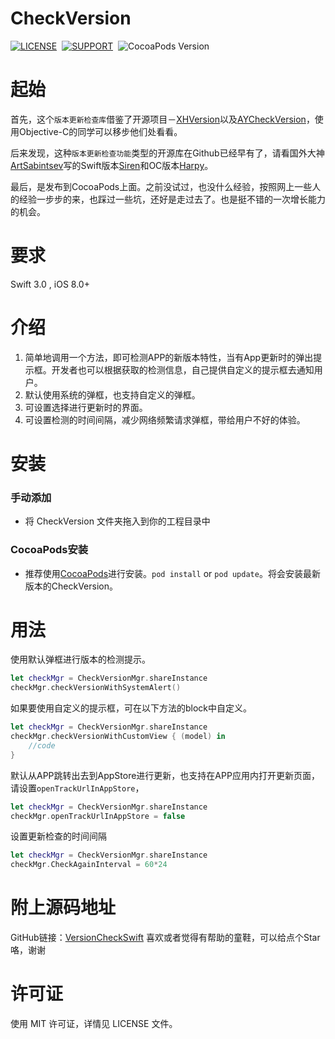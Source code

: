 # CheckVersion

[![LICENSE](https://img.shields.io/badge/license-MIT-green.svg)](https://github.com/AYJk/AYPageControl/blob/master/License)&nbsp;
[![SUPPORT](https://img.shields.io/badge/support-iOS8-blue.svg)](https://en.wikipedia.org/wiki/IOS_8)&nbsp;
![CocoaPods Version](https://img.shields.io/badge/pod-v1.2.0-brightgreen.svg)

# 起始

首先，这个`版本更新检查库`借鉴了开源项目－[XHVersion](https://github.com/CoderZhuXH/XHVersion)以及[AYCheckVersion](https://github.com/AYJk/AYCheckVersion)，使用Objective-C的同学可以移步他们处看看。

后来发现，这种`版本更新检查功能`类型的开源库在Github已经早有了，请看国外大神[ArtSabintsev](https://github.com/ArtSabintsev)写的Swift版本[Siren](https://github.com/ArtSabintsev/Siren)和OC版本[Harpy](https://github.com/ArtSabintsev/Harpy)。

最后，是发布到CocoaPods上面。之前没试过，也没什么经验，按照网上一些人的经验一步步的来，也踩过一些坑，还好是走过去了。也是挺不错的一次增长能力的机会。


# 要求
Swift 3.0 , iOS 8.0+

# 介绍
1. 简单地调用一个方法，即可检测APP的新版本特性，当有App更新时的弹出提示框。开发者也可以根据获取的检测信息，自己提供自定义的提示框去通知用户。
2. 默认使用系统的弹框，也支持自定义的弹框。
3. 可设置选择进行更新时的界面。
4. 可设置检测的时间间隔，减少网络频繁请求弹框，带给用户不好的体验。

# 安装

### 手动添加
* 将 CheckVersion 文件夹拖入到你的工程目录中

### CocoaPods安装
* 推荐使用[CocoaPods](http://cocoapods.org/)进行安装。`pod install` or `pod update`。将会安装最新版本的CheckVersion。


# 用法

使用默认弹框进行版本的检测提示。

```swift
let checkMgr = CheckVersionMgr.shareInstance
checkMgr.checkVersionWithSystemAlert()
```

如果要使用自定义的提示框，可在以下方法的block中自定义。

```swift
let checkMgr = CheckVersionMgr.shareInstance
checkMgr.checkVersionWithCustomView { (model) in
    //code
}
```


默认从APP跳转出去到AppStore进行更新，也支持在APP应用内打开更新页面，请设置`openTrackUrlInAppStore`，

```swift
let checkMgr = CheckVersionMgr.shareInstance
checkMgr.openTrackUrlInAppStore = false
```

设置更新检查的时间间隔

```swift
let checkMgr = CheckVersionMgr.shareInstance    
checkMgr.CheckAgainInterval = 60*24
```

# 附上源码地址
GitHub链接：[VersionCheckSwift](https://github.com/ljhang/VersionCheckSwift)
喜欢或者觉得有帮助的童鞋，可以给点个Star咯，谢谢

# 许可证

使用 MIT 许可证，详情见 LICENSE 文件。	



